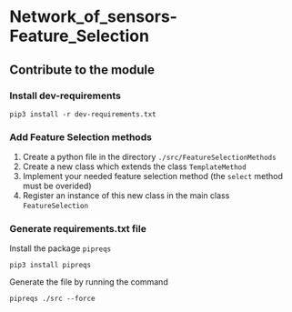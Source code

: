 # Network_of_sensors-Feature_Selection

## Contribute to the module

### Install dev-requirements

```shell
pip3 install -r dev-requirements.txt
```

### Add Feature Selection methods

1. Create a python file in the directory `./src/FeatureSelectionMethods`
2. Create a new class which extends the class `TemplateMethod`
3. Implement your needed feature selection method (the `select` method must be overided)
4. Register an instance of this new class in the main class `FeatureSelection`

### Generate requirements.txt file

Install the package `pipreqs`
```shell
pip3 install pipreqs
```

Generate the file by running the command
```shell
pipreqs ./src --force
```